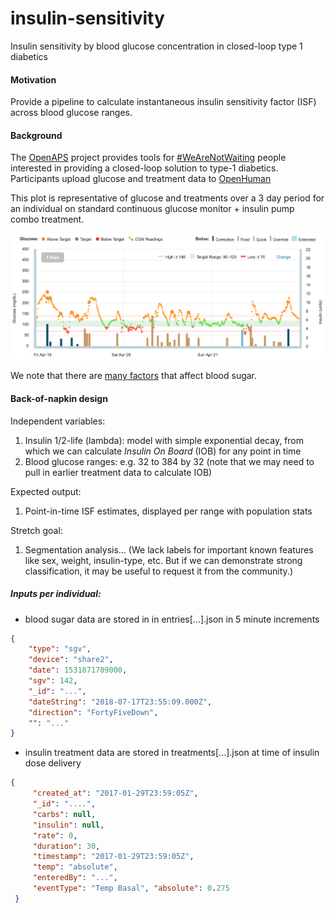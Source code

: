 # insulin-sensitivity
Insulin sensitivity by blood glucose concentration in closed-loop type 1 diabetics

#### Motivation

Provide a pipeline to calculate instantaneous insulin sensitivity factor (ISF) across blood glucose ranges. 

#### Background

The [OpenAPS](https://openaps.org/) project provides tools for [\#WeAreNotWaiting](#wearenotwaiting) people interested in providing a closed-loop solution to type-1 diabetics. Participants upload glucose and treatment data to [OpenHuman](https://github.com/danamlewis/OpenHumansDataTools)

This plot is representative of glucose and treatments over a 3 day period for an individual on standard continuous glucose monitor + insulin pump combo treatment.

![Plot 1](img/plot.png)

We note that there are [many factors](https://diatribe.org/42factors) that affect blood sugar.

#### Back-of-napkin design

Independent variables: 

 1. Insulin 1/2-life (lambda): model with simple exponential decay, from which we can calculate *Insulin On Board* (IOB) for any point in time
 2. Blood glucose ranges: e.g. 32 to 384 by 32 (note that we may need to pull in earlier treatment data to calculate IOB)
 
Expected output:

 1. Point-in-time ISF estimates, displayed per range with population stats
 
Stretch goal:

 1. Segmentation analysis... (We lack labels for important known features like sex, weight, insulin-type, etc. But if we can demonstrate strong classification, it may be useful to request it from the community.) 

##### Inputs per individual: 

+ blood sugar data are stored in in entries\[...\].json in 5 minute increments

```json
{
    "type": "sgv", 
    "device": "share2", 
    "date": 1531871709000, 
    "sgv": 142, 
    "_id": "...", 
    "dateString": "2018-07-17T23:55:09.000Z", 
    "direction": "FortyFiveDown", 
    "": "..."       
}
```

+ insulin treatment data are stored in treatments\[...\].json at time of insulin dose delivery

```json
{
     "created_at": "2017-01-29T23:59:05Z", 
     "_id": "....", 
     "carbs": null, 
     "insulin": null, 
     "rate": 0, 
     "duration": 30, 
     "timestamp": "2017-01-29T23:59:05Z", 
     "temp": "absolute", 
     "enteredBy": "...", 
     "eventType": "Temp Basal", "absolute": 0.275
 }
```
